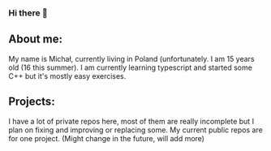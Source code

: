 ### Hi there 👋

## About me:

My name is Michał, currently living in Poland (unfortunately. I am 15 years old (16 this summer).
I am currently learning typescript and started some C++ but it's mostly easy exercises.

## Projects: 
I have a lot of private repos here, most of them are really incomplete but I plan on fixing and improving or replacing some.
My current public repos are for one project. (Might change in the future, will add more) 
